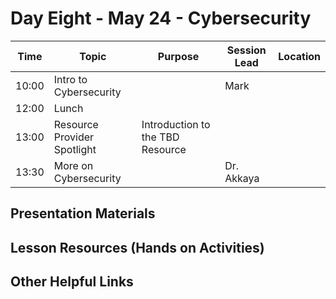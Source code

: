 # Day Eight - May 24 - Cybersecurity

| Time | Topic | Purpose | Session Lead | Location |
|------|-------|---------|--------------|----------|
| 10:00 | Intro to Cybersecurity | | Mark | | 
| 12:00 | Lunch | | | |
| 13:00 | Resource Provider Spotlight | Introduction to the TBD Resource | | | 
| 13:30 | More on Cybersecurity | | Dr. Akkaya | | 

## Presentation Materials

## Lesson Resources (Hands on Activities)

## Other Helpful Links
